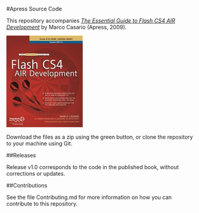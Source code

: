 #Apress Source Code

This repository accompanies [*The Essential Guide to Flash CS4 AIR Development*](http://www.apress.com/9781430215882) by Marco Casario (Apress, 2009).

![Cover image](9781430215882.jpg)

Download the files as a zip using the green button, or clone the repository to your machine using Git.

##Releases

Release v1.0 corresponds to the code in the published book, without corrections or updates.

##Contributions

See the file Contributing.md for more information on how you can contribute to this repository.
